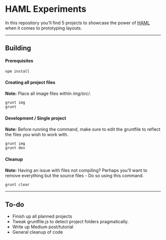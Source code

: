 # HAML Experiments
In this repository you'll find 5 projects to showcase the power of [HAML](http://haml.info/) when it comes to prototyping layouts.
___

## Building

#### Prerequisites

```bash
npm install
```

#### Creating all project files

__Note:__ Place all image files within _img/src/_.

```bash
grunt img
grunt
```

#### Development / Single project

__Note:__ Before running the command, make sure to edit the gruntfile to reflect the files you wish to work with.

```bash
grunt img
grunt dev
```

#### Cleanup

__Note:__ Having an issue with files not compiling? Perhaps you'll want to remove everything but the source files - Do so using this command.

```bash
grunt clear
```

___

## To-do

- Finish up all planned projects
- Tweak gruntfile.js to detect project folders pragmatically.
- Write up Medium post/tutorial
- General cleanup of code
